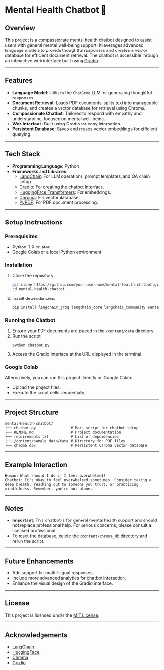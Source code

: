 # Mental Health Chatbot 🤖

## Overview
This project is a compassionate mental health chatbot designed to assist users with general mental well-being support. It leverages advanced language models to provide thoughtful responses and creates a vector database for efficient document retrieval. The chatbot is accessible through an interactive web interface built using [Gradio](https://gradio.app/).

---

## Features
- **Language Model**: Utilizes the `ChatGroq` LLM for generating thoughtful responses.
- **Document Retrieval**: Loads PDF documents, splits text into manageable chunks, and creates a vector database for retrieval using Chroma.
- **Compassionate Chatbot**: Tailored to respond with empathy and understanding, focused on mental well-being.
- **Web Interface**: Built using Gradio for easy interaction.
- **Persistent Database**: Saves and reuses vector embeddings for efficient querying.

---

## Tech Stack
- **Programming Language**: Python
- **Frameworks and Libraries**:
  - [LangChain](https://langchain.com/): For LLM operations, prompt templates, and QA chain setup.
  - [Gradio](https://gradio.app/): For creating the chatbot interface.
  - [HuggingFace Transformers](https://huggingface.co/): For embeddings.
  - [Chroma](https://www.trychroma.com/): For vector database.
  - [PyPDF](https://pypi.org/project/pypdf/): For PDF document processing.

---

## Setup Instructions

### Prerequisites
- Python 3.9 or later
- Google Colab or a local Python environment

### Installation
1. Clone the repository:
   ```bash
   git clone https://github.com/your-username/mental-health-chatbot.git
   cd mental-health-chatbot
   ```

2. Install dependencies:
   ```bash
   pip install langchain_groq langchain_core langchain_community sentence_transformers chromadb pypdf gradio
   ```

### Running the Chatbot
1. Ensure your PDF documents are placed in the `/content/data` directory.
2. Run the script:
   ```bash
   python chatbot.py
   ```
3. Access the Gradio interface at the URL displayed in the terminal.

### Google Colab
Alternatively, you can run this project directly on Google Colab:
- Upload the project files.
- Execute the script cells sequentially.

---

## Project Structure
```
mental-health-chatbot/
├── chatbot.py                # Main script for chatbot setup
├── README.md                 # Project documentation
├── requirements.txt          # List of dependencies
├── /content/sample_data/data # Directory for PDF files
└── chroma_db/                # Persistent Chroma vector database
```

---

## Example Interaction
```
Human: What should I do if I feel overwhelmed?
Chatbot: It's okay to feel overwhelmed sometimes. Consider taking a deep breath, reaching out to someone you trust, or practicing mindfulness. Remember, you're not alone.
```

---

## Notes
- **Important**: This chatbot is for general mental health support and should not replace professional help. For serious concerns, please consult a licensed professional.
- To reset the database, delete the `/content/chroma_db` directory and rerun the script.

---

## Future Enhancements
- Add support for multi-lingual responses.
- Include more advanced analytics for chatbot interaction.
- Enhance the visual design of the Gradio interface.

---

## License
This project is licensed under the [MIT License](LICENSE).

---

## Acknowledgements
- [LangChain](https://langchain.com/)
- [HuggingFace](https://huggingface.co/)
- [Chroma](https://www.trychroma.com/)
- [Gradio](https://gradio.app/)
